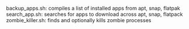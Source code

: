 backup_apps.sh:    compiles a list of installed apps from apt, snap, flatpak
search_app.sh:     searches for apps to download across apt, snap, flatpack
zombie_killer.sh:  finds and optionally kills zombie processes
